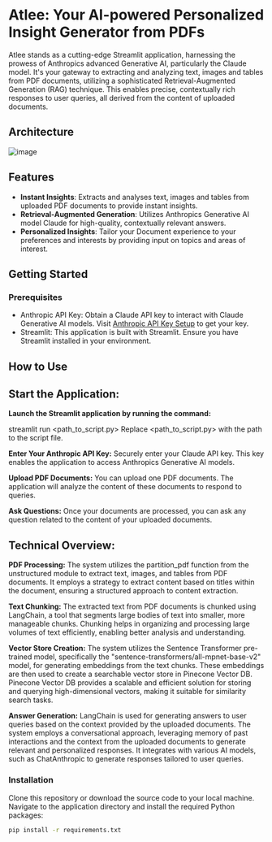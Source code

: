 # Atlee: Your AI-powered Personalized Insight Generator from PDFs

Atlee stands as a cutting-edge Streamlit application, harnessing the prowess of Anthropics advanced Generative AI, particularly the Claude model. It's your gateway to extracting and analyzing text, images and tables from PDF documents, utilizing a sophisticated Retrieval-Augmented Generation (RAG) technique. This enables precise, contextually rich responses to user queries, all derived from the content of uploaded documents.

## Architecture

![image](https://github.com/Atlee-AI/Atlee---Personalized-PDF-Assistant/assets/144879155/df345663-6a34-4586-b496-a0a60456ce89)


## Features

- **Instant Insights**: Extracts and analyses text, images and tables from uploaded PDF documents to provide instant insights.
- **Retrieval-Augmented Generation**: Utilizes Anthropics Generative AI model Claude for high-quality, contextually relevant answers.
- **Personalized Insights**: Tailor your Document experience to your preferences and interests by providing input on topics and areas of interest.

## Getting Started

### Prerequisites

- Anthropic API Key: Obtain a Claude API key to interact with Claude Generative AI models. Visit [Anthropic API Key Setup]([https://docs.anthropic.com/claude/docs/getting-access-to-claude]) to get your key.
- Streamlit: This application is built with Streamlit. Ensure you have Streamlit installed in your environment.

## How to Use

## Start the Application: 

**Launch the Streamlit application by running the command:**

streamlit run <path_to_script.py>
Replace <path_to_script.py> with the path to the script file.

**Enter Your Anthropic API Key:** Securely enter your Claude API key. This key enables the application to access Anthropics Generative AI models.

**Upload PDF Documents:** You can upload one PDF documents. The application will analyze the content of these documents to respond to queries.

**Ask Questions:** Once your documents are processed, you can ask any question related to the content of your uploaded documents.

## Technical Overview:

**PDF Processing:**
The system utilizes the partition_pdf function from the unstructured module to extract text, images, and tables from PDF documents.
It employs a strategy to extract content based on titles within the document, ensuring a structured approach to content extraction.

**Text Chunking:**
The extracted text from PDF documents is chunked using LangChain, a tool that segments large bodies of text into smaller, more manageable chunks.
Chunking helps in organizing and processing large volumes of text efficiently, enabling better analysis and understanding.

**Vector Store Creation:**
The system utilizes the Sentence Transformer pre-trained model, specifically the "sentence-transformers/all-mpnet-base-v2" model, for generating embeddings from the text chunks. These embeddings are then used to create a searchable vector store in Pinecone Vector DB.
Pinecone Vector DB provides a scalable and efficient solution for storing and querying high-dimensional vectors, making it suitable for similarity search tasks.

**Answer Generation:**
LangChain is used for generating answers to user queries based on the context provided by the uploaded documents.
The system employs a conversational approach, leveraging memory of past interactions and the context from the uploaded documents to generate relevant and personalized responses. It integrates with various AI models, such as ChatAnthropic to generate responses tailored to user queries.


### Installation

Clone this repository or download the source code to your local machine. Navigate to the application directory and install the required Python packages:
```bash
pip install -r requirements.txt
